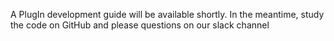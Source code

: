 A PlugIn development guide will be available shortly. In the meantime, study the code on GitHub and please questions on our slack channel